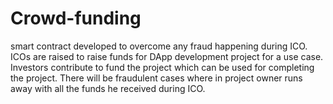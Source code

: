 # Crowd-funding

smart contract developed to overcome any fraud happening during ICO. 
ICOs are raised to raise funds for DApp development project for a use case. 
Investors contribute to fund the project which can be used for completing the project. 
There will be fraudulent cases where in project owner runs away with all the funds he received during ICO.

